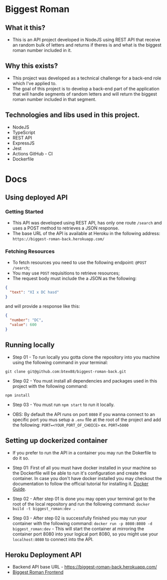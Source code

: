 # Biggest Roman

## What it this?
- This is an API project developed in NodeJS using REST API that receive an random bulk of letters and returns if theres is and what is the biggest roman number included in it.

## Why this exists?
- This project was developed as a technical challenge for a back-end role which I've applied to.
- The goal of this project is to develop a back-end part of the application that will handle segments of random letters and will return the biggest roman number included in that segment.

## Technologies and libs used in this project.
- NodeJS
- TypeScript
- REST API
- ExpressJS
- Jest
- Actions GitHub - CI
- Dockerfile

# Docs
## Using deployed API
### Getting Started
- This API was developed using REST API, has only one route ```/search``` and uses a POST method to retrieves a JSON response.
- The base URL of the API is available at Heroku in the following address: ```https://biggest-roman-back.herokuapp.com/```

### Fetching Resources
- To fetch resources you need to use the following endpoint: ```@POST /search```;
- You may use ```POST``` requisitions to retrieve resources;
- The request body must include the a JSON as the following:
```JSON
{
  "text": "XI x DC hasd"
}
```
and will provide a response like this:
```JSON
{
  "number": "DC",
  "value": 600
}
```

## Running locally
- Step 01 - To run locally you gotta clone the repository into you machine using the following command in your terminal:
```
git clone git@github.com:btex88/biggest-roman-back.git
```

- Step 02 - You must install all dependencies and packages used in this project with the following command:
```
npm install
```

- Step 03 - You must run ```npm start``` to run it locally.

- OBS: By default the API runs on port ```8080``` if you wanna connect to an specific port you mus setup a ```.env``` file at the root of the project and add the following: ```PORT=<YOUR_PORT_OF_CHOICE>``` ex. ```PORT=5000```

## Setting up dockerized container
- If you prefer to run the API in a container you may run the Dokerfile to do it so.

- Step 01: First of all you must have docker installed in your machine so the Dockerfile will be able to run it's configuration and create the container. In case you don't have docker installed you may checkout the documentation to follow the official tutorial for installing it. [Docker Guide](https://docs.docker.com/get-docker/).

- Step 02 - After step 01 is done you may open your terminal got to the root of the local repository and run the following command:
```docker build -t biggest_roman:dev .```

- Step 03 - After step 02 is successfully finished you may run your container with the following command:
```docker run -p 8080:8080 -d biggest_roman:dev``` - This will start the container at mirroring the container port 8080 into your logical port 8080, so you might use your ```localhost:8080``` to connect into the API.

## Heroku Deployment API
- Backend API base URL  - https://biggest-roman-back.herokuapp.com/
- [Biggest Roman Frontend](https://biggest-roman.vercel.app/)
